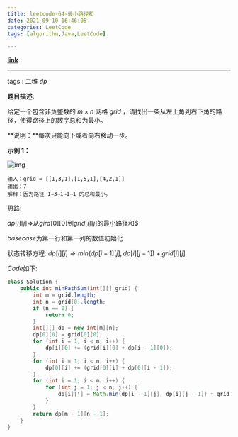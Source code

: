 ```yaml
---
title: leetcode-64-最小路径和
date: 2021-09-10 16:46:05
categories: LeetCode
tags: [algorithm,Java,LeetCode]

---
```


[**link**](https://leetcode-cn.com/problems/minimum-path-sum/submissions/)

<hr/>

tags : 二维 $dp$

**题目描述:**

给定一个包含非负整数的 $m\times n$ 网格 $grid$ ，请找出一条从左上角到右下角的路径，使得路径上的数字总和为最小。

**说明：**每次只能向下或者向右移动一步。

**示例 1：**

![img](https://gitee.com/cao_ziqiang/img/raw/master/20210910164749.jpeg)

```
输入：grid = [[1,3,1],[1,5,1],[4,2,1]]
输出：7
解释：因为路径 1→3→1→1→1 的总和最小。
```

思路:

$dp[i][j] \Rightarrow$从$gird[0][0]$到$grid[i][j]$的最小路径和$

$base case$为第一行和第一列的数值初始化

状态转移方程: $dp[i][j]\Rightarrow min(dp[i-1][j],dp[i][j-1])+grid[i][j]$

$Code$如下:

```java
class Solution {
    public int minPathSum(int[][] grid) {
        int m = grid.length;
        int n = grid[0].length;
        if (n == 0) {
            return 0;
        }
        int[][] dp = new int[m][n];
        dp[0][0] = grid[0][0];
        for (int i = 1; i < m; i++) {
            dp[i][0] += (grid[i][0] + dp[i - 1][0]);
        }
        for (int i = 1; i < n; i++) {
            dp[0][i] += (grid[0][i] + dp[0][i - 1]);
        }
        for (int i = 1; i < m; i++) {
            for (int j = 1; j < n; j++) {
                dp[i][j] = Math.min(dp[i - 1][j], dp[i][j - 1]) + grid[i][j];
            }
        }
        return dp[m - 1][n - 1];
    }
}
```

